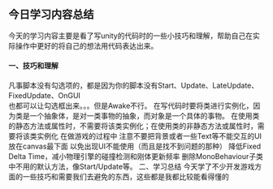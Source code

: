 ## 今日学习内容总结
今天的学习内容主要是看了写unity的代码时的一些小技巧和理解，帮助自己在实际操作中更好的将自己的想法用代码表达出来。  

#### 一、技巧和理解
凡事脚本没有勾选项的，都是因为你的脚本没有Start、Update、LateUpdate、FixedUpdate、OnGUI  
也都可以让勾选框出来。。。但是Awake不行。
在写代码时要将类进行实例化，因为类是一个抽象体，是对一类事物的抽象，而对象是一个具体的事物。
在使用类的静态方法或属性时，不需要将该类实例化；在使用类的非静态方法或属性时，需要将该类实例化
在做游戏的过程中 注意不要把背景或者一些Text等不能交互的UI放在canvas最下面
以免出现UI不能使用（而且是找不到问题的那种）
降低Fixed Delta Time，减小物理引擎的碰撞检测和刚体更新频率
删除MonoBehaviour子类中不用的默认方法，像Start/Update等。
二、学习总结
今天学了不少开发游戏方面的一些技巧和需要我们去避免的东西，这些都是我都比较能看得懂的
